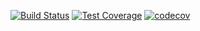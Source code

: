 [![Build Status](https://travis-ci.org/oathsign/joath.svg?branch=master)](https://travis-ci.org/oathsign/joath)
[![Test Coverage](https://codeclimate.com/repos/5766ba8ffa3e4b0064006b23/badges/6c9710a1eb78c621a3e1/coverage.svg)](https://codeclimate.com/repos/5766ba8ffa3e4b0064006b23/coverage)
[![codecov](https://codecov.io/github/oathsign/joath/coverage.svg?branch=master)](https://codecov.io/github/oathsign/joath?branch=master)
